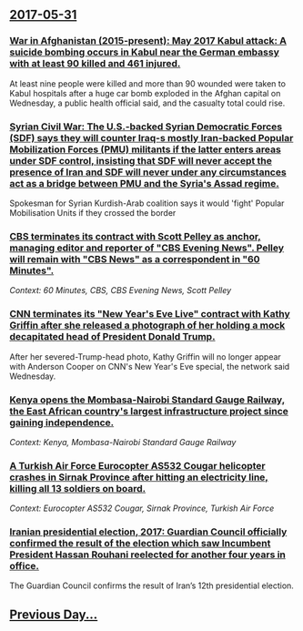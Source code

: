 ## [2017-05-31](/news/2017/05/31/index.md)

### [War in Afghanistan (2015-present): May 2017 Kabul attack: A suicide bombing occurs in Kabul near the German embassy with at least 90 killed and 461 injured. ](/news/2017/05/31/war-in-afghanistan-2015-present-may-2017-kabul-attack-a-suicide-bombing-occurs-in-kabul-near-the-german-embassy-with-at-least-90-kille.md)
At least nine people were killed and more than 90 wounded were taken to Kabul hospitals after a huge car bomb exploded in the Afghan capital on Wednesday, a public health official said, and the casualty total could rise.

### [Syrian Civil War: The U.S.-backed Syrian Democratic Forces (SDF) says they will counter Iraq-s mostly Iran-backed Popular Mobilization Forces (PMU) militants if the latter enters areas under SDF control, insisting that SDF will never accept the presence of Iran and SDF will never under any circumstances act as a bridge between PMU and the Syria's Assad regime. ](/news/2017/05/31/syrian-civil-war-the-u-s-backed-syrian-democratic-forces-sdf-says-they-will-counter-iraq-s-mostly-iran-backed-popular-mobilization-for.md)
Spokesman for Syrian Kurdish-Arab coalition says it would &#039;fight&#039; Popular Mobilisation Units if they crossed the border

### [CBS terminates its contract with Scott Pelley as anchor, managing editor and reporter of "CBS Evening News". Pelley will remain with "CBS News" as a correspondent in "60 Minutes". ](/news/2017/05/31/cbs-terminates-its-contract-with-scott-pelley-as-anchor-managing-editor-and-reporter-of-cbs-evening-news-pelley-will-remain-with-cbs-ne.md)
_Context: 60 Minutes, CBS, CBS Evening News, Scott Pelley_

### [CNN terminates its "New Year's Eve Live" contract with Kathy Griffin after she released a photograph of her holding a mock decapitated head of President Donald Trump. ](/news/2017/05/31/cnn-terminates-its-new-year-s-eve-live-contract-with-kathy-griffin-after-she-released-a-photograph-of-her-holding-a-mock-decapitated-head.md)
After her severed-Trump-head photo, Kathy Griffin will no longer appear with Anderson Cooper on CNN&#39;s New Year&#39;s Eve special, the network said Wednesday.

### [Kenya opens the Mombasa-Nairobi Standard Gauge Railway, the East African country's largest infrastructure project since gaining independence. ](/news/2017/05/31/kenya-opens-the-mombasa-nairobi-standard-gauge-railway-the-east-african-country-s-largest-infrastructure-project-since-gaining-independen.md)
_Context: Kenya, Mombasa-Nairobi Standard Gauge Railway_

### [A Turkish Air Force Eurocopter AS532 Cougar helicopter crashes in Sirnak Province after hitting an electricity line, killing all 13 soldiers on board. ](/news/2017/05/31/a-turkish-air-force-eurocopter-as532-cougar-helicopter-crashes-in-aa-rnak-province-after-hitting-an-electricity-line-killing-all-13-soldie.md)
_Context: Eurocopter AS532 Cougar, Sirnak Province, Turkish Air Force_

### [Iranian presidential election, 2017: Guardian Council officially confirmed the result of the election which saw Incumbent President Hassan Rouhani reelected for another four years in office. ](/news/2017/05/31/iranian-presidential-election-2017-guardian-council-officially-confirmed-the-result-of-the-election-which-saw-incumbent-president-hassan-r.md)
The Guardian Council confirms the result of Iran’s 12th presidential election.

## [Previous Day...](/news/2017/05/30/index.md)


